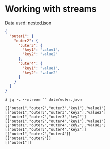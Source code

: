 ---
---

# Working with streams

Data used: [nested.json](../data/outer.json)

```json
{
  "outer1": {
    "outer2": {
      "outer3": {
        "key1": "value1",
        "key2": "value2"
      },
      "outer4": {
        "key1": "value1",
        "key2": "value2"
      }
    }
  }
}
```

```console
$ jq -c --stream '' data/outer.json

[["outer1","outer2","outer3","key1"],"value1"]
[["outer1","outer2","outer3","key2"],"value2"]
[["outer1","outer2","outer3","key2"]]
[["outer1","outer2","outer4","key1"],"value1"]
[["outer1","outer2","outer4","key2"],"value2"]
[["outer1","outer2","outer4","key2"]]
[["outer1","outer2","outer4"]]
[["outer1","outer2"]]
[["outer1"]]
```
